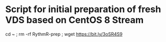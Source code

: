 # Script for initial preparation of fresh VDS based on CentOS 8 Stream

cd ~ ; rm -rf RythmR-prep ; wget https://bit.ly/3oSR4S9
